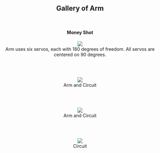 <h2 align="center">Gallery of Arm</h2>
<br>

<h4 align="center">  Money Shot</h4>

<p align="center">
  <img src="https://user-images.githubusercontent.com/44120038/63556353-1be75100-c50a-11e9-9b52-043fd3c708ef.png">
  <br>
  Arm uses six servos, each with 180 degrees of freedom. All servos are centered on 90 degrees.
</p>

<p><br><br></p>

<p align="center">
  <img src="https://user-images.githubusercontent.com/44120038/63556317-f35f5700-c509-11e9-9ba9-f3b160117e9b.png">
  <br>
  Arm and Circuit
</p>

<p><br><br></p>

<p align="center">
  <img src="https://user-images.githubusercontent.com/44120038/63556334-05d99080-c50a-11e9-998d-c1e7b3e77f45.png">
  <br>
  Arm and Circuit
</p>

<p><br><br></p>

<p align="center">
  <img src="https://user-images.githubusercontent.com/44120038/63556345-0ffb8f00-c50a-11e9-99c3-1eec4b4e5193.png">
  <br>
  Circuit
</p>
